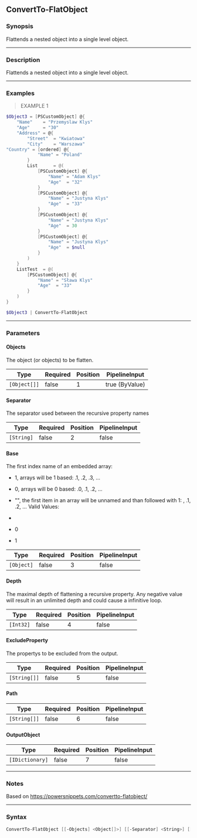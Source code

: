 ConvertTo-FlatObject
--------------------

### Synopsis
Flattends a nested object into a single level object.

---

### Description

Flattends a nested object into a single level object.

---

### Examples
> EXAMPLE 1

```PowerShell
$Object3 = [PSCustomObject] @{
    "Name"    = "Przemyslaw Klys"
    "Age"     = "30"
    "Address" = @{
        "Street"  = "Kwiatowa"
        "City"    = "Warszawa"
"Country" = [ordered] @{
            "Name" = "Poland"
        }
        List      = @(
            [PSCustomObject] @{
                "Name" = "Adam Klys"
                "Age"  = "32"
            }
            [PSCustomObject] @{
                "Name" = "Justyna Klys"
                "Age"  = "33"
            }
            [PSCustomObject] @{
                "Name" = "Justyna Klys"
                "Age"  = 30
            }
            [PSCustomObject] @{
                "Name" = "Justyna Klys"
                "Age"  = $null
            }
        )
    }
    ListTest  = @(
        [PSCustomObject] @{
            "Name" = "Sława Klys"
            "Age"  = "33"
        }
    )
}

$Object3 | ConvertTo-FlatObject
```

---

### Parameters
#### **Objects**
The object (or objects) to be flatten.

|Type        |Required|Position|PipelineInput |
|------------|--------|--------|--------------|
|`[Object[]]`|false   |1       |true (ByValue)|

#### **Separator**
The separator used between the recursive property names

|Type      |Required|Position|PipelineInput|
|----------|--------|--------|-------------|
|`[String]`|false   |2       |false        |

#### **Base**
The first index name of an embedded array:
* 1, arrays will be 1 based: <Parent>.1, <Parent>.2, <Parent>.3, …
* 0, arrays will be 0 based: <Parent>.0, <Parent>.1, <Parent>.2, …
* "", the first item in an array will be unnamed and than followed with 1: <Parent>, <Parent>.1, <Parent>.2, …
Valid Values:

* 
* 0
* 1

|Type      |Required|Position|PipelineInput|
|----------|--------|--------|-------------|
|`[Object]`|false   |3       |false        |

#### **Depth**
The maximal depth of flattening a recursive property. Any negative value will result in an unlimited depth and could cause a infinitive loop.

|Type     |Required|Position|PipelineInput|
|---------|--------|--------|-------------|
|`[Int32]`|false   |4       |false        |

#### **ExcludeProperty**
The propertys to be excluded from the output.

|Type        |Required|Position|PipelineInput|
|------------|--------|--------|-------------|
|`[String[]]`|false   |5       |false        |

#### **Path**

|Type        |Required|Position|PipelineInput|
|------------|--------|--------|-------------|
|`[String[]]`|false   |6       |false        |

#### **OutputObject**

|Type           |Required|Position|PipelineInput|
|---------------|--------|--------|-------------|
|`[IDictionary]`|false   |7       |false        |

---

### Notes
Based on https://powersnippets.com/convertto-flatobject/

---

### Syntax
```PowerShell
ConvertTo-FlatObject [[-Objects] <Object[]>] [[-Separator] <String>] [[-Base] <Object>] [[-Depth] <Int32>] [[-ExcludeProperty] <String[]>] [[-Path] <String[]>] [[-OutputObject] <IDictionary>] [<CommonParameters>]
```
